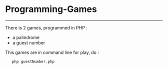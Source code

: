 # Programming-Games
--- 
There is 2 games, programmed in PHP :
- a palindrome
- a guest number

This games are in command line for play, do :
```php palindrome.php
   php guestNumber.php
```

